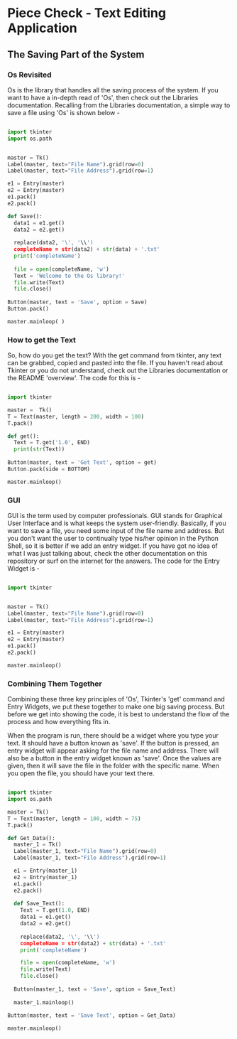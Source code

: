 # Piece Check - Text Editing Application
## The Saving Part of the System
### Os Revisited

Os is the library that handles all the saving process of the system. If you want to have a in-depth read of 'Os', then check out the Libraries documentation. Recalling from the Libraries documentation, a simple way to save a file using 'Os' is shown below - 

```Python

import tkinter
import os.path


master = Tk()
Label(master, text="File Name").grid(row=0)
Label(master, text="File Address").grid(row=1)

e1 = Entry(master)
e2 = Entry(master)
e1.pack()
e2.pack()

def Save():
  data1 = e1.get()
  data2 = e2.get()
  
  replace(data2, '\', '\\')
  completeName = str(data2) + str(data) + '.txt'
  print('completeName')
  
  file = open(completeName, 'w')
  Text = 'Welcome to the Os library!'
  file.write(Text)
  file.close()
  
Button(master, text = 'Save', option = Save)
Button.pack()

master.mainloop( )
```

### How to get the Text

So, how do you get the text? With the get command from tkinter, any text can be grabbed, copied and pasted into the file. If you haven't read about Tkinter or you do not understand, check out the Libraries documentation or the README 'overview'. The code for this is -

```Python

import tkinter

master =  Tk()
T = Text(master, length = 200, width = 100)
T.pack()

def get():
  Text = T.get('1.0', END)
  print(str(Text))
  
Button(master, text = 'Get Text', option = get)
Button.pack(side = BOTTOM)

master.mainloop()
```

### GUI

GUI is the term used by computer professionals. GUI stands for Graphical User Interface and is what keeps the system user-friendly. Basically, if you want to save a file, you need some input of the file name and address. But you don't want the user to continually type his/her opinion in the Python Shell, so it is better if we add an entry widget. If you have got no idea of what I was just talking about, check the other documentation on this repository or surf on the internet for the answers. The code for the Entry Widget is - 

```Python

import tkinter


master = Tk()
Label(master, text="File Name").grid(row=0)
Label(master, text="File Address").grid(row=1)

e1 = Entry(master)
e2 = Entry(master)
e1.pack()
e2.pack()

master.mainloop()
```

### Combining Them Together

Combining these three key principles of 'Os', Tkinter's 'get' command and Entry Widgets, we put these together to make one big saving process. But before we get into showing the code, it is best to understand the flow of the process and how everything fits in.

When the program is run, there should be a widget where you type your text. It should have a button known as 'save'. If the button is pressed, an entry widget will appear asking for the file name and address. There will also be a button in the entry widget 
known as 'save'. Once the values are given, then it will save the file in the folder with the specific name. When you open the file, you should have your text there.

```Python

import tkinter
import os.path

master = Tk()
T = Text(master, length = 100, width = 75)
T.pack()

def Get_Data():
  master_1 = Tk()
  Label(master_1, text="File Name").grid(row=0)
  Label(master_1, text="File Address").grid(row=1)

  e1 = Entry(master_1)
  e2 = Entry(master_1)
  e1.pack()
  e2.pack()
  
  def Save_Text():
    Text = T.get(1.0, END)
    data1 = e1.get()
    data2 = e2.get()
  
    replace(data2, '\', '\\')
    completeName = str(data2) + str(data) + '.txt'
    print('completeName')

    file = open(completeName, 'w')
    file.write(Text)
    file.close()
  
  Button(master_1, text = 'Save', option = Save_Text)
  
  master_1.mainloop()
   
Button(master, text = 'Save Text', option = Get_Data)

master.mainloop()
```
